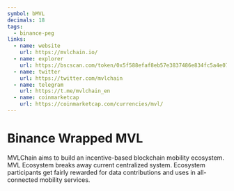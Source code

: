 ```yaml
---
symbol: bMVL
decimals: 18
tags:
  - binance-peg
links:
  - name: website
    url: https://mvlchain.io/
  - name: explorer
    url: https://bscscan.com/token/0x5f588efaf8eb57e3837486e834fc5a4e07768d98
  - name: twitter
    url: https://twitter.com/mvlchain
  - name: telegram
    url: https://t.me/mvlchain_en
  - name: coinmarketcap
    url: https://coinmarketcap.com/currencies/mvl/
---
```


# Binance Wrapped MVL

MVLChain aims to build an incentive-based blockchain mobility ecosystem. MVL Ecosystem breaks away current centralized system. Ecosystem participants get fairly rewarded for data contributions and uses in all-connected mobility services.

